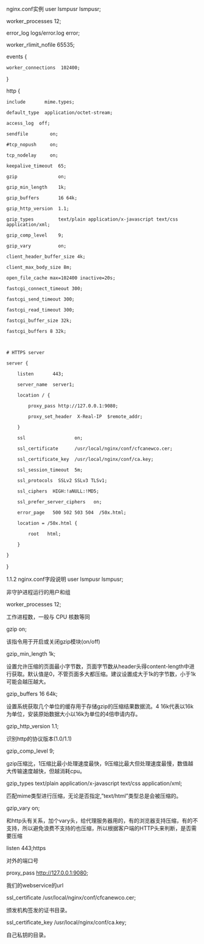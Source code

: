 nginx.conf实例
user  lsmpusr lsmpusr;

worker_processes  12;

error_log  logs/error.log  error;

worker_rlimit_nofile 65535;

events {

    worker_connections  102400;

}

 

http {

    include       mime.types;

    default_type  application/octet-stream;

    access_log  off;

    sendfile        on;

    #tcp_nopush     on;

    tcp_nodelay     on;

    keepalive_timeout  65;

    gzip               on;

    gzip_min_length    1k;

    gzip_buffers       16 64k;

    gzip_http_version  1.1;

    gzip_types         text/plain application/x-javascript text/css application/xml;

    gzip_comp_level    9;

    gzip_vary          on;

    client_header_buffer_size 4k;

    client_max_body_size 8m;

    open_file_cache max=102400 inactive=20s;

    fastcgi_connect_timeout 300;

    fastcgi_send_timeout 300;

    fastcgi_read_timeout 300;

    fastcgi_buffer_size 32k;

    fastcgi_buffers 8 32k;

 

    # HTTPS server

    server {

        listen       443;

        server_name  server1;

        location / {

            proxy_pass http://127.0.0.1:9080;

            proxy_set_header  X-Real-IP  $remote_addr;

        }

        ssl                  on;

        ssl_certificate      /usr/local/nginx/conf/cfcanewco.cer;

        ssl_certificate_key  /usr/local/nginx/conf/ca.key;

        ssl_session_timeout  5m;

        ssl_protocols  SSLv2 SSLv3 TLSv1;

        ssl_ciphers  HIGH:!aNULL:!MD5;

        ssl_prefer_server_ciphers   on;

        error_page   500 502 503 504  /50x.html;

        location = /50x.html {

            root   html;

        }

    }

}

1.1.2  nginx.conf字段说明
user  lsmpusr lsmpusr;

非守护进程运行的用户和组

worker_processes  12;

工作进程数，一般与 CPU 核数等同

gzip               on;

该指令用于开启或关闭gzip模块(on/off)

gzip_min_length    1k;

设置允许压缩的页面最小字节数，页面字节数从header头得content-length中进行获取。默认值是0，不管页面多大都压缩。建议设置成大于1k的字节数，小于1k可能会越压越大。

gzip_buffers       16 64k;

设置系统获取几个单位的缓存用于存储gzip的压缩结果数据流。4 16k代表以16k为单位，安装原始数据大小以16k为单位的4倍申请内存。

gzip_http_version  1.1;

识别http的协议版本(1.0/1.1)

gzip_comp_level    9;

gzip压缩比，1压缩比最小处理速度最快，9压缩比最大但处理速度最慢，数值越大传输速度越快，但越消耗cpu。

gzip_types         text/plain application/x-javascript text/css application/xml;

匹配mime类型进行压缩，无论是否指定,”text/html”类型总是会被压缩的。

gzip_vary          on;

和http头有关系，加个vary头，给代理服务器用的，有的浏览器支持压缩，有的不支持，所以避免浪费不支持的也压缩，所以根据客户端的HTTP头来判断，是否需要压缩

listen       443;https

对外的端口号

proxy_pass http://127.0.0.1:9080;

我们的webservice的url

ssl_certificate      /usr/local/nginx/conf/cfcanewco.cer;

颁发机构签发的证书目录。

ssl_certificate_key  /usr/local/nginx/conf/ca.key;

自己私钥的目录。